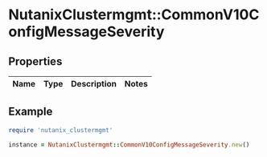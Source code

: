 # NutanixClustermgmt::CommonV10ConfigMessageSeverity

## Properties

| Name | Type | Description | Notes |
| ---- | ---- | ----------- | ----- |

## Example

```ruby
require 'nutanix_clustermgmt'

instance = NutanixClustermgmt::CommonV10ConfigMessageSeverity.new()
```

